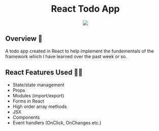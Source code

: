 <h1 align="center">React Todo App</h1>

<p align="center">
  <img src="https://img.shields.io/badge/Made%20by-Ethan%20Greaves-green" >
</p>

## Overview 📖
A todo app created in React to help implement the fundementals of the framework which I have learned over the past week or so.

## React Features Used 👨‍💻

* State/state management
* Props
* Modules (import/export)
* Forms in React
* High order array methods
* JSX
* Components
* Event handlers (OnClick, OnChanges etc.)